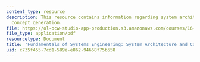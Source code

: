 ```yaml
---
content_type: resource
description: This resource contains information regarding system architecture and
  concept generation.
file: https://ol-ocw-studio-app-production.s3.amazonaws.com/courses/16-842-fundamentals-of-systems-engineering-fall-2015/c735f4557cd1589ee86294668f75b558_MTI16_842F15_Ses4_Con_Syn.pdf
file_type: application/pdf
resourcetype: Document
title: 'Fundamentals of Systems Engineering: System Architecture and Concept Generation'
uid: c735f455-7cd1-589e-e862-94668f75b558
---
```

